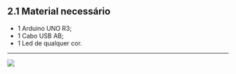 ## 2.1 Material necessário
-   1 Arduino UNO R3;
-   1 Cabo USB AB;
-   1 Led de qualquer cor.

---

<a  href="https://github.com/GiganteDev/Arduino-LED/blob/main/src/2-Ambiente/2-Diagrama-de-ligacao.md"><img  src="https://img.shields.io/badge/%E2%9E%94%20-Continuar-fff"/></a>
